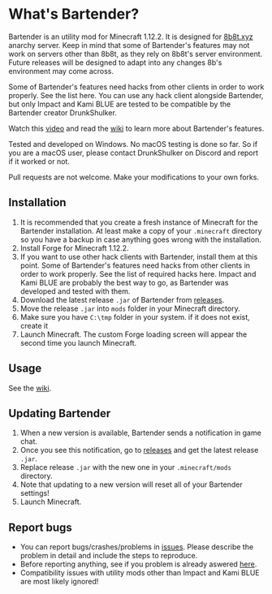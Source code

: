 # What's Bartender?
Bartender is an utility mod for Minecraft 1.12.2. It is designed for [8b8t.xyz](https://www.8b8t.xyz/) anarchy server. Keep in mind that some of Bartender's features may not work on servers other than 8b8t, as they rely on 8b8t's server environment. Future releases will be designed to adapt into any changes 8b's environment may come across.

Some of Bartender's features need hacks from other clients in order to work properly. See the list here. You can use any hack client alongside Bartender, but only Impact and Kami BLUE are tested to be compatible by the Bartender creator DrunkShulker.

Watch this [video](https://www.youtube.com/watch?v=X0bfymdt9vI) and read the [wiki](https://github.com/DrunkShulker/Bartender/wiki) to learn more about Bartender's features.

Tested and developed on Windows. No macOS testing is done so far. So if you are a macOS user, please contact DrunkShulker on Discord and report if it worked or not.

Pull requests are not welcome. Make your modifications to your own forks.

## Installation
1. It is recommended that you create a fresh instance of Minecraft for the Bartender installation. At least make a copy of your `.minecraft` directory so you have a backup in case anything goes wrong with the installation.
2. Install Forge for Minecraft 1.12.2.
3. If you want to use other hack clients with Bartender, install them at this point. Some of Bartender's features need hacks from other clients in order to work properly. See the list of required hacks here. Impact and Kami BLUE are probably the best way to go, as Bartender was developed and tested with them.
4. Download the latest release `.jar` of Bartender from [releases](https://github.com/DrunkShulker/Bartender/releases).
5. Move the release `.jar` into `mods` folder in your Minecraft directory.
6. Make sure you have `C:\tmp` folder in your system. if it does not exist, create it
7. Launch Minecraft. The custom Forge loading screen will appear the second time you launch Minecraft.

## Usage
See the [wiki](https://github.com/DrunkShulker/Bartender/wiki).

## Updating Bartender
1. When a new version is available, Bartender sends a notification in game chat.
2. Once you see this notification, go to [releases](https://github.com/DrunkShulker/Bartender/releases) and get the latest release `.jar`.
3. Replace release `.jar` with the new one in your `.minecraft/mods` directory.
4. Note that updating to a new version will reset all of your Bartender settings!
5. Launch Minecraft.

## Report bugs
- You can report bugs/crashes/problems in [issues](https://github.com/DrunkShulker/Bartender/issues). Please describe the problem in detail and include the steps to reproduce.
- Before reporting anything, see if you problem is already aswered [here](https://github.com/DrunkShulker/Bartender/wiki/Known-issues-and-solutions).
- Compatibility issues with utility mods other than Impact and Kami BLUE are most likely ignored!
